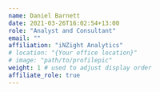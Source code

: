 ```yaml
---
name: Daniel Barnett
date: 2021-03-26T16:02:54+13:00
role: "Analyst and Consultant"
email: ""
affiliation: "iNZight Analytics"
# location: "{Your office location}"
# image: "path/to/profilepic"
weight: 1 # used to adjust display order
affiliate_role: true
---
```

